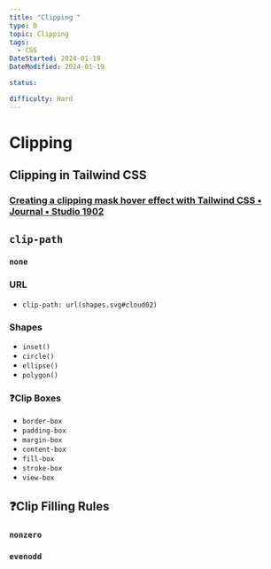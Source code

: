 ```yaml
---
title: "Clipping "
type: D
topic: Clipping
tags:
  - CSS
DateStarted: 2024-01-19
DateModified: 2024-01-19

status:

difficulty: Hard
---
```


# Clipping

## Clipping in Tailwind CSS

### [Creating a clipping mask hover effect with Tailwind CSS • Journal • Studio 1902](https://1902.studio/journal/creating-a-clipping-mask-hover-effect-with-tailwind-css)

## `clip-path`

### `none`

### URL

- `clip-path: url(shapes.svg#cloud02)`

### Shapes

- `inset()`
- `circle()`
- `ellipse()`
- `polygon()`

### ❓Clip Boxes

- `border-box`
- `padding-box`
- `margin-box`
- `content-box`
- `fill-box`
- `stroke-box`
- `view-box`

## ❓Clip Filling Rules

### `nonzero`

### `evenodd`
